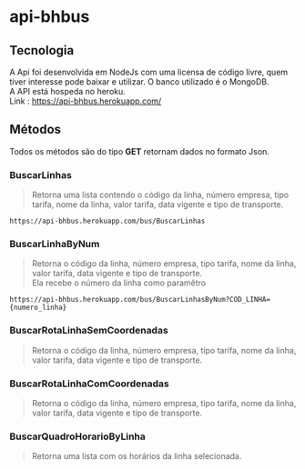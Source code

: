 # api-bhbus

## Tecnologia
 A Api foi desenvolvida em NodeJs com uma licensa de código livre, quem tiver interesse pode baixar e utilizar.
 O banco utilizado é o MongoDB.<br>
 A API está hospeda no heroku.<br>
 Link : https://api-bhbus.herokuapp.com/
## Métodos
Todos os métodos são do tipo <b>GET</b> retornam dados no formato Json.

### BuscarLinhas
 > Retorna uma lista contendo o código da linha, número empresa, tipo tarifa, nome da linha, valor tarifa, data vigente e tipo de transporte.<br>

 ```
 https://api-bhbus.herokuapp.com/bus/BuscarLinhas
```
### BuscarLinhaByNum
> Retorna o código da linha, número empresa, tipo tarifa, nome da linha, valor tarifa, data vigente e tipo de transporte.<br>
> Ela recebe o número da linha como paramêtro

 ```
 https://api-bhbus.herokuapp.com/bus/BuscarLinhasByNum?COD_LINHA={numero_linha}
```

### BuscarRotaLinhaSemCoordenadas
> Retorna o código da linha, número empresa, tipo tarifa, nome da linha, valor tarifa, data vigente e tipo de transporte.

### BuscarRotaLinhaComCoordenadas
> Retorna o código da linha, número empresa, tipo tarifa, nome da linha, valor tarifa, data vigente e tipo de transporte.

### BuscarQuadroHorarioByLinha
 > Retorna uma lista com os horários da linha selecionada.
 
